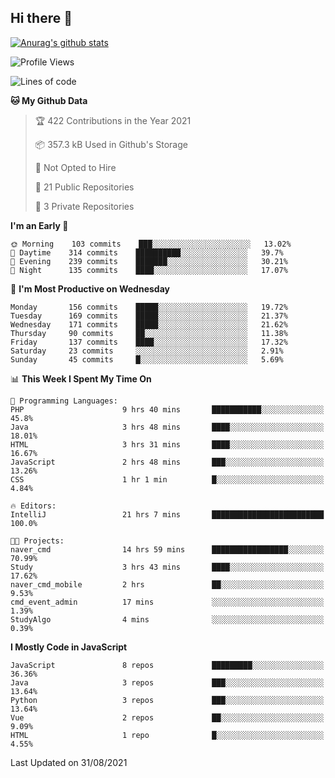 ## Hi there 👋

[![Anurag's github stats](https://github-readme-stats.vercel.app/api?username=Songwonseok)](https://github.com/anuraghazra/github-readme-stats)



<!--START_SECTION:waka-->
![Profile Views](http://img.shields.io/badge/Profile%20Views-1-blue)

![Lines of code](https://img.shields.io/badge/From%20Hello%20World%20I%27ve%20Written-2.9%20million%20lines%20of%20code-blue)

**🐱 My Github Data** 

> 🏆 422 Contributions in the Year 2021
 > 
> 📦 357.3 kB Used in Github's Storage 
 > 
> 🚫 Not Opted to Hire
 > 
> 📜 21 Public Repositories 
 > 
> 🔑 3 Private Repositories  
 > 
**I'm an Early 🐤** 

```text
🌞 Morning    103 commits    ███░░░░░░░░░░░░░░░░░░░░░░   13.02% 
🌆 Daytime    314 commits    ██████████░░░░░░░░░░░░░░░   39.7% 
🌃 Evening    239 commits    ███████░░░░░░░░░░░░░░░░░░   30.21% 
🌙 Night      135 commits    ████░░░░░░░░░░░░░░░░░░░░░   17.07%

```
📅 **I'm Most Productive on Wednesday** 

```text
Monday       156 commits    █████░░░░░░░░░░░░░░░░░░░░   19.72% 
Tuesday      169 commits    █████░░░░░░░░░░░░░░░░░░░░   21.37% 
Wednesday    171 commits    █████░░░░░░░░░░░░░░░░░░░░   21.62% 
Thursday     90 commits     ██░░░░░░░░░░░░░░░░░░░░░░░   11.38% 
Friday       137 commits    ████░░░░░░░░░░░░░░░░░░░░░   17.32% 
Saturday     23 commits     ░░░░░░░░░░░░░░░░░░░░░░░░░   2.91% 
Sunday       45 commits     █░░░░░░░░░░░░░░░░░░░░░░░░   5.69%

```


📊 **This Week I Spent My Time On** 

```text
💬 Programming Languages: 
PHP                      9 hrs 40 mins       ███████████░░░░░░░░░░░░░░   45.8% 
Java                     3 hrs 48 mins       ████░░░░░░░░░░░░░░░░░░░░░   18.01% 
HTML                     3 hrs 31 mins       ████░░░░░░░░░░░░░░░░░░░░░   16.67% 
JavaScript               2 hrs 48 mins       ███░░░░░░░░░░░░░░░░░░░░░░   13.26% 
CSS                      1 hr 1 min          █░░░░░░░░░░░░░░░░░░░░░░░░   4.84%

🔥 Editors: 
IntelliJ                 21 hrs 7 mins       █████████████████████████   100.0%

🐱‍💻 Projects: 
naver_cmd                14 hrs 59 mins      █████████████████░░░░░░░░   70.99% 
Study                    3 hrs 43 mins       ████░░░░░░░░░░░░░░░░░░░░░   17.62% 
naver_cmd_mobile         2 hrs               ██░░░░░░░░░░░░░░░░░░░░░░░   9.53% 
cmd_event_admin          17 mins             ░░░░░░░░░░░░░░░░░░░░░░░░░   1.39% 
StudyAlgo                4 mins              ░░░░░░░░░░░░░░░░░░░░░░░░░   0.39%

```

**I Mostly Code in JavaScript** 

```text
JavaScript               8 repos             █████████░░░░░░░░░░░░░░░░   36.36% 
Java                     3 repos             ███░░░░░░░░░░░░░░░░░░░░░░   13.64% 
Python                   3 repos             ███░░░░░░░░░░░░░░░░░░░░░░   13.64% 
Vue                      2 repos             ██░░░░░░░░░░░░░░░░░░░░░░░   9.09% 
HTML                     1 repo              █░░░░░░░░░░░░░░░░░░░░░░░░   4.55%

```



 Last Updated on 31/08/2021
<!--END_SECTION:waka-->
